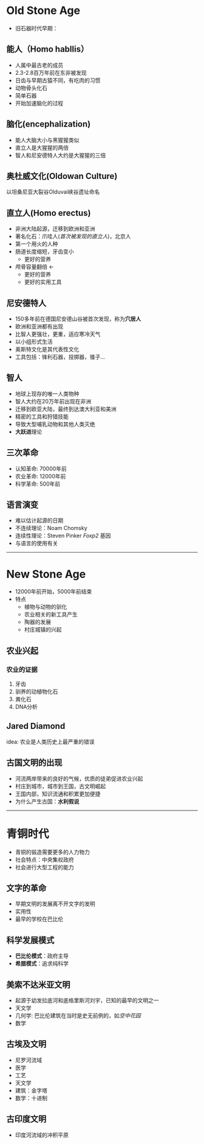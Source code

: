 # Old Stone Age
- 旧石器时代早期：

## 能人（Homo habllis）
- 人属中最古老的成员
- 2.3-2.8百万年前在东非被发现
- 日齿与早期古猿不同，有吃肉的习惯
- 动物骨头化石
- 简单石器
- 开始加速脑化的过程

## 脑化(encephalization)
- 能人大脑大小与黑猩猩类似
- 直立人是大猩猩的两倍
- 智人和尼安德特人大约是大猩猩的三倍

## 奥杜威文化(Oldowan Culture)
 以坦桑尼亚大裂谷Olduvai峡谷遗址命名

## 直立人(Homo erectus)
- 非洲大陆起源，迁移到欧洲和亚洲
- 著名化石：爪哇人(*首次被发现的直立人*)，北京人
- 第一个用火的人种
- 肠道长度缩短，牙齿变小
	- 更好的营养
- 颅骨容量翻倍 <-
	- 更好的营养
	- 更好的实用工具

## 尼安德特人
- 150多年前在德国尼安德山谷被首次发现，称为**穴居人**
- 欧洲和亚洲都有出现
- 比智人更强壮，更重，适应寒冷天气
- 以小组形式生活
- 奥斯特文化是其代表性文化
- 工具包括：锋利石器，投掷器，锥子...

## 智人
- 地球上现存的唯一人类物种
- 智人大约在20万年前出现在非洲
- 迁移到欧亚大陆，最终到达澳大利亚和美洲
- 精密的工具和狩猎技能
- 导致大型哺乳动物和其他人类灭绝
- **大跃进**理论

## 三次革命
- 认知革命: 70000年前
- 农业革命: 12000年前
- 科学革命: 500年前

## 语言演变
- 难以估计起源的日期
- 不连续理论：Noam Chomsky
- 连续性理论：Steven Pinker
*Foxp2* 基因
- 与语言的使用有关

---
# New Stone Age
- 12000年前开始，5000年前结束
- 特点
	- 植物与动物的驯化
	- 农业相关的新工具产生
	- 陶器的发展
	- 村庄城镇的兴起

## 农业兴起
### 农业的证据
1. 牙齿
2. 驯养的动植物化石
3. 粪化石
4. DNA分析

## Jared Diamond
idea: 农业是人类历史上最严重的错误

## 古国文明的出现
- 河流两岸带来的良好的气候，优质的徒弟促进农业兴起
- 村庄到城市，城市到王国，古文明崛起
- 王国内部，知识流通和积累更加便捷
- 为什么产生古国：**水利假说**

---
# 青铜时代
- 青铜的锻造需要更多的人力物力
- 社会特点：中央集权政府
- 社会进行大型工程的能力

## 文字的革命
- 早期文明的发展离不开文字的发明
- 实用性
- 最早的学校在巴比伦

## 科学发展模式
- **巴比伦模式**：政府主导
- **希腊模式**：追求纯科学

## 美索不达米亚文明
- 起源于幼发拉底河和底格里斯河刘宇，已知的最早的文明之一
- 天文学
- 几何学: 巴比伦建筑在当时是史无前例的，如*空中花园*
- 数学

## 古埃及文明
- 尼罗河流域
- 医学
- 工艺
- 天文学
- 建筑：金字塔
- 数学：十进制

## 古印度文明
- 印度河流域的冲积平原